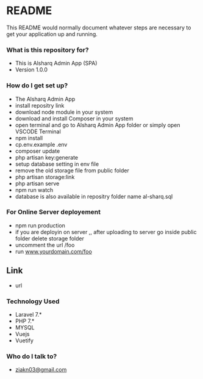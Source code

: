 # README #

This README would normally document whatever steps are necessary to get your application up and running.

### What is this repository for? ###

* This is Alsharq Admin App  (SPA)
* Version 1.0.0

### How do I get set up? ###

* The Alsharq Admin App 
* install repositry link 
* download  node module in your system
* download and install Composer in your system
* open terminal and go to Alsharq Admin App folder or simply open VSCODE Terminal
* npm install
* cp.env.example .env
* composer update
* php artisan key:generate
* setup database setting in env file
* remove the old storage file from public folder
* php artisan storage:link
* php artisan serve
* npm run watch
* database is also available in repositry folder name al-sharq.sql

### For Online Server deployement ###
* npm run production
* if you are deployin on server ,, after uploading to server go inside public folder  delete storage folder
* uncomment the url /foo
* run www.yourdomain.com/foo

## Link ##

* url    

### Technology Used ###

* Laravel 7.*
* PHP 7.*
* MYSQL 
* Vuejs
* Vuetify

### Who do I talk to? ###

* ziakn03@gmail.com
